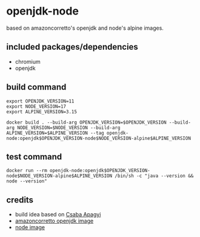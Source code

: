# openjdk-node
based on amazoncorretto's openjdk and node's alpine images. 

## included packages/dependencies
- chromium
- openjdk

## build command
```shell
export OPENJDK_VERSION=11
export NODE_VERSION=17
export ALPINE_VERSION=3.15

docker build . --build-arg OPENJDK_VERSION=$OPENJDK_VERSION --build-arg NODE_VERSION=$NODE_VERSION --build-arg ALPINE_VERSION=$ALPINE_VERSION --tag openjdk-node:openjdk$OPENJDK_VERSION-node$NODE_VERSION-alpine$ALPINE_VERSION
```

## test command
```shell
docker run --rm openjdk-node:openjdk$OPENJDK_VERSION-node$NODE_VERSION-alpine$ALPINE_VERSION /bin/sh -c "java --version && node --version"
```

## credits
- build idea based on  [Csaba Apagyi](https://github.com/thisismydesign/ruby-node-alpine)
- [amazoncorretto openjdk image](https://hub.docker.com/_/amazoncorretto)
- [node image](https://hub.docker.com/_/node)